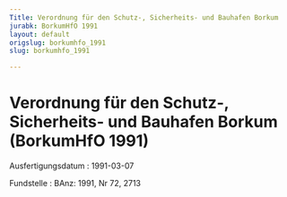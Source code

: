 ```yaml
---
Title: Verordnung für den Schutz-, Sicherheits- und Bauhafen Borkum
jurabk: BorkumHfO 1991
layout: default
origslug: borkumhfo_1991
slug: borkumhfo_1991

---
```


# Verordnung für den Schutz-, Sicherheits- und Bauhafen Borkum (BorkumHfO 1991)

Ausfertigungsdatum
:   1991-03-07

Fundstelle
:   BAnz: 1991, Nr 72, 2713

